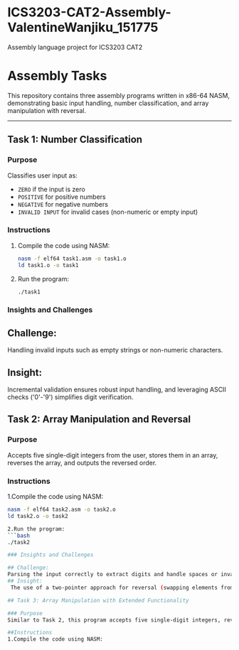# ICS3203-CAT2-Assembly-ValentineWanjiku_151775
Assembly language project for ICS3203 CAT2
# Assembly Tasks

This repository contains three assembly programs written in x86-64 NASM, demonstrating basic input handling, number classification, and array manipulation with reversal.

---

## Task 1: Number Classification
### Purpose
Classifies user input as:
- `ZERO` if the input is zero
- `POSITIVE` for positive numbers
- `NEGATIVE` for negative numbers
- `INVALID INPUT` for invalid cases (non-numeric or empty input)

### Instructions
1. Compile the code using NASM:
   ```bash
   nasm -f elf64 task1.asm -o task1.o
   ld task1.o -o task1
2. Run the program:
   ```bash
   ./task1

### Insights and Challenges
## Challenge: 
Handling invalid inputs such as empty strings or non-numeric characters.
## Insight: 
Incremental validation ensures robust input handling, and leveraging ASCII checks ('0'-'9') simplifies digit verification.

## Task 2: Array Manipulation and Reversal
### Purpose
Accepts five single-digit integers from the user, stores them in an array, reverses the array, and outputs the reversed order.

### Instructions
1.Compile the code using NASM:

```bash
nasm -f elf64 task2.asm -o task2.o
ld task2.o -o task2

2.Run the program:
```bash
./task2

### Insights and Challenges

## Challenge:
Parsing the input correctly to extract digits and handle spaces or invalid characters.
## Insight:
 The use of a two-pointer approach for reversal (swapping elements from start and end) makes the implementation efficient.

## Task 3: Array Manipulation with Extended Functionality

### Purpose
Similar to Task 2, this program accepts five single-digit integers, reverses their order, and prints the reversed array. It also handles invalid inputs with detailed error messages.

##Instructions
1.Compile the code using NASM:
